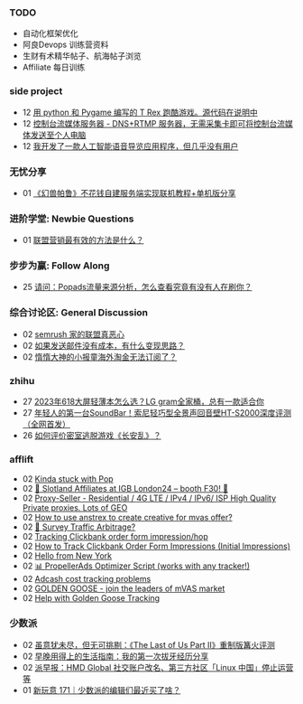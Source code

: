 ### TODO
-  自动化框架优化
-  阿良Devops 训练营资料
-  生财有术精华帖子、航海帖子浏览
-  Affiliate 每日训练

### side project
<!-- sideproject:START -->
-  12 [用 python 和 Pygame 编写的 T Rex 跑酷游戏。源代码在说明中](https://www.youtube.com/watch?v=pZySIXSelCA)
-  12 [控制台流媒体服务器 - DNS+RTMP 服务器，无需采集卡即可将控制台流媒体发送至个人电脑](https://github.com/Aioros/console-streaming-server)
-  12 [我开发了一款人工智能语音导览应用程序，但几乎没有用户](https://www.reddit.com/r/SideProject/comments/18gpp0e/ive_built_an_ai_audio_tour_app_but_have_almost_no/)<!-- sideproject:END -->


### 无忧分享
<!-- ruyo:START -->
-  01 [《幻兽帕鲁》不花钱自建服务端实现联机教程+单机版分享](https://51.ruyo.net/18604.html)<!-- ruyo:END -->

### 进阶学堂: Newbie Questions
<!-- advertcn1:START -->
-  01 [联盟营销最有效的方法是什么？](https://www.advertcn.com/thread-113899-1-1.html)<!-- advertcn1:END -->

### 步步为赢: Follow Along
<!-- advertcn2:START -->
-  25 [请问：Popads流量来源分析，怎么查看究竟有没有人在刷你？](https://www.advertcn.com/thread-113807-1-1.html)<!-- advertcn2:END -->

### 综合讨论区: General Discussion
<!-- advertcn3:START -->
-  02 [semrush 家的联盟真恶心](https://www.advertcn.com/thread-113902-1-1.html)
-  02 [如果发送邮件没有成本，有什么变现思路？](https://www.advertcn.com/thread-113901-1-1.html)
-  02 [惰惰大神的小报童海外淘金无法订阅了？](https://www.advertcn.com/thread-113900-1-1.html)<!-- advertcn3:END -->


### zhihu
<!-- zhihu:START -->
-  27 [2023年618大屏轻薄本怎么选？LG gram全家桶，总有一款适合你](http://zhuanlan.zhihu.com/p/632641888?utm_campaign=rss&utm_medium=rss&utm_source=rss&utm_content=title)
-  27 [年轻人的第一台SoundBar！索尼轻巧型全景声回音壁HT-S2000深度评测（全网首发）](http://zhuanlan.zhihu.com/p/630990296?utm_campaign=rss&utm_medium=rss&utm_source=rss&utm_content=title)
-  26 [如何评价密室逃脱游戏《长安乱》？](http://www.zhihu.com/question/563950552/answer/3045961312?utm_campaign=rss&utm_medium=rss&utm_source=rss&utm_content=title)<!-- zhihu:END -->

### afflift
<!-- afflift:START -->
-  02 [Kinda stuck with Pop](https://afflift.com/f/threads/kinda-stuck-with-pop.12571/)
-  02 [🚨 Slotland Affiliates at IGB London24 – booth F30! 🚨](https://afflift.com/f/threads/%F0%9F%9A%A8-slotland-affiliates-at-igb-london24-%E2%80%93-booth-f30-%F0%9F%9A%A8.12578/)
-  02 [Proxy-Seller - Residential / 4G LTE / IPv4 / IPv6/ ISP High Quality Private proxies. Lots of GEO](https://afflift.com/f/threads/proxy-seller-residential-4g-lte-ipv4-ipv6-isp-high-quality-private-proxies-lots-of-geo.11946/)
-  02 [How to use anstrex to create creative for mvas offer?](https://afflift.com/f/threads/how-to-use-anstrex-to-create-creative-for-mvas-offer.12576/)
-  02 [🚦 Survey Traffic Arbitrage?](https://afflift.com/f/threads/%F0%9F%9A%A6-survey-traffic-arbitrage.12508/)
-  02 [Tracking Clickbank order form impression/hop](https://afflift.com/f/threads/tracking-clickbank-order-form-impression-hop.8345/)
-  02 [How to Track Clickbank Order Form Impressions &lpar;Initial Impressions&rpar;](https://afflift.com/f/threads/how-to-track-clickbank-order-form-impressions-initial-impressions.12577/)
-  02 [Hello from New York](https://afflift.com/f/threads/hello-from-new-york.12537/)
-  02 [📊 PropellerAds Optimizer Script &lpar;works with any tracker!&rpar;](https://afflift.com/f/threads/%F0%9F%93%8A-propellerads-optimizer-script-works-with-any-tracker.11813/)
-  02 [Adcash cost tracking problems](https://afflift.com/f/threads/adcash-cost-tracking-problems.12562/)
-  02 [GOLDEN GOOSE - join the leaders of mVAS market](https://afflift.com/f/threads/golden-goose-join-the-leaders-of-mvas-market.5191/)
-  02 [Help with Golden Goose Tracking](https://afflift.com/f/threads/help-with-golden-goose-tracking.12461/)<!-- afflift:END -->

### 少数派
<!-- sspai:START -->
-  02 [虽意犹未尽，但无可挑剔：《The Last of Us Part II》重制版篝火评测](https://sspai.com/post/86259)
-  02 [早晚用得上的生活指南：我的第一次拔牙经历分享](https://sspai.com/post/86201)
-  02 [派早报：HMD Global 社交账户改名、第三方社区「Linux 中国」停止运营等](https://sspai.com/post/86250)
-  01 [新玩意 171｜少数派的编辑们最近买了啥？](https://sspai.com/post/86233)<!-- sspai:END -->
